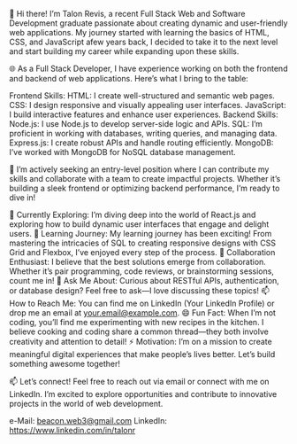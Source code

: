 👋 Hi there! I’m Talon Revis, a recent Full Stack Web and Software Development graduate passionate about creating dynamic and user-friendly web applications. My journey started with learning the basics of HTML, CSS, and JavaScript afew years back, I decided to take it to the next level and start building my career while expanding upon these skills.

🌐 As a Full Stack Developer, I have experience working on both the frontend and backend of web applications. Here’s what I bring to the table:

Frontend Skills:
HTML: I create well-structured and semantic web pages.<br/>
CSS: I design responsive and visually appealing user interfaces.
JavaScript: I build interactive features and enhance user experiences.
Backend Skills:
Node.js: I use Node.js to develop server-side logic and APIs.
SQL: I’m proficient in working with databases, writing queries, and managing data.
Express.js: I create robust APIs and handle routing efficiently.
MongoDB: I’ve worked with MongoDB for NoSQL database management.

🚀 I’m actively seeking an entry-level position where I can contribute my skills and collaborate with a team to create impactful projects. Whether it’s building a sleek frontend or optimizing backend performance, I’m ready to dive in!

🔭 Currently Exploring: I’m diving deep into the world of React.js and exploring how to build dynamic user interfaces that engage and delight users.
🌱 Learning Journey: My learning journey has been exciting! From mastering the intricacies of SQL to creating responsive designs with CSS Grid and Flexbox, I’ve enjoyed every step of the process.
👯 Collaboration Enthusiast: I believe that the best solutions emerge from collaboration. Whether it’s pair programming, code reviews, or brainstorming sessions, count me in!
💬 Ask Me About: Curious about RESTful APIs, authentication, or database design? Feel free to ask—I love discussing these topics!
📫 How to Reach Me: You can find me on LinkedIn (Your LinkedIn Profile) or drop me an email at your.email@example.com.
😄 Fun Fact: When I’m not coding, you’ll find me experimenting with new recipes in the kitchen. I believe cooking and coding share a common thread—they both involve creativity and attention to detail!
⚡ Motivation: I’m on a mission to create meaningful digital experiences that make people’s lives better. Let’s build something awesome together!

📫 Let’s connect! Feel free to reach out via email or connect with me on LinkedIn. I’m excited to explore opportunities and contribute to innovative projects in the world of web development.

e-Mail: beacon.web3@gmail.com
LinkedIn: https://www.linkedin.com/in/talonr
